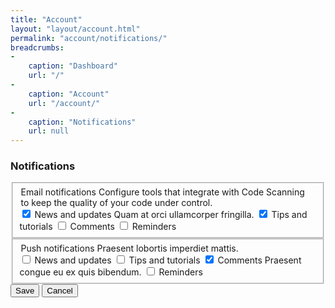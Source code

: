 ```yaml
---
title: "Account"
layout: "layout/account.html"
permalink: "account/notifications/"
breadcrumbs:
-
    caption: "Dashboard"
    url: "/"
-
    caption: "Account"
    url: "/account/"
-
    caption: "Notifications"
    url: null
---
```


<h3>Notifications</h3>
<div class="form-group-stack form-group-stack--bordered form-group-container">
    <fieldset>
        <div class="form-group--row form-group--row:vertical-start" style="--spruce-gap: 1rem 3rem; --spruce-label-inline-size: 14rem;">
        <legend>
            Email notifications
            <span class="form-description">Configure tools that integrate with Code Scanning to keep the quality of your code under control.</span>
        </legend>
        <div class="form-group form-group--vertical-check">
            <label class="form-switch form-switch--vertical-start">
                <input class="form-switch__control" type="checkbox" value="true" checked/>
                <span class="form-label form-switch__label">
                    News and updates
                    <span class="form-description">Quam at orci ullamcorper fringilla.</span>
                </span>
            </label>
            <label class="form-switch form-switch--vertical-start">
                <input class="form-switch__control" type="checkbox" value="true" checked/>
                <span class="form-label form-switch__label">Tips and tutorials</span>
            </label>
            <label class="form-switch form-switch--vertical-start">
                <input class="form-switch__control" type="checkbox" value="true"/>
                <span class="form-label form-switch__label">Comments</span>
            </label>
            <label class="form-switch form-switch--vertical-start">
                <input class="form-switch__control" type="checkbox" value="true"/>
                <span class="form-label form-switch__label">Reminders</span>
            </label>
        </div>
        </div>
    </fieldset>
    <fieldset>
        <div class="form-group--row form-group--row:vertical-start" style="--spruce-gap: 1rem 3rem; --spruce-label-inline-size: 14rem;">
            <legend>
                Push notifications
                <span class="form-description">Praesent lobortis imperdiet mattis.</span>
            </legend>
            <div class="form-group form-group--vertical-check">
                <label class="form-switch form-switch--vertical-start">
                    <input class="form-switch__control" type="checkbox" value="true"/>
                    <span class="form-label form-switch__label">News and updates</span>
                </label>
                <label class="form-switch form-switch--vertical-start">
                    <input class="form-switch__control" type="checkbox" value="true"/>
                    <span class="form-label form-switch__label">Tips and tutorials</span>
                </label>
                <label class="form-switch form-switch--vertical-start">
                    <input class="form-switch__control" type="checkbox" value="true" checked/>
                    <span class="form-label form-switch__label">
                        Comments
                        <span class="form-description">Praesent congue eu ex quis bibendum.</span>
                    </span>
                </label>
                <label class="form-switch form-switch--vertical-start">
                    <input class="form-switch__control" type="checkbox" value="true"/>
                    <span class="form-label form-switch__label">Reminders</span>
                </label>
            </div>
        </div>
    </fieldset>
</div>

<div class="app-actions">
    <button class="btn btn--primary">Save</button>
    <button class="btn btn--light">Cancel</button>
</div>
